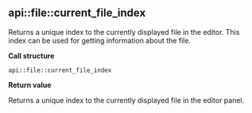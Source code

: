 ## api\::file\::current\_file\_index

Returns a unique index to the currently displayed file in the editor.  This index can be used for getting information about the file.

**Call structure**
  
`api::file::current_file_index`

**Return value**

Returns a unique index to the currently displayed file in the editor panel.